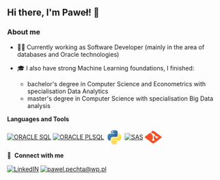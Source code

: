 ## Hi there, I'm Paweł! 👋

### About me
- 👨‍💻 Currently working as Software Developer (mainly in the area of ​​databases and Oracle technologies)
- 🎓 I also have strong Machine Learning foundations, I finished:

  - bachelor's degree in Computer Science and Econometrics with specialisation Data Analytics
  - master's degree in Computer Science with specialisation Big Data analysis


**Languages and Tools**
<p align="left">


<a href="https://www.oracle.com/pl/database/technologies/appdev/sql.html" target="blank"><img align="center" src="https://www.oracle.com/a/ocom/img/sql.svg" alt="ORACLE SQL" height="50" width="50" /></a>
<a href="https://www.oracle.com/pl/database/technologies/appdev/plsql.html" target="blank"><img align="center" src="https://www.oracle.com/a/ocom/img/pl-sql.svg" alt="ORACLE PLSQL" height="50" width="50" /></a>
<a href="https://www.python.org" target="blank"><img align="center" src="https://raw.githubusercontent.com/devicons/devicon/master/icons/python/python-original.svg" alt="Python" height="40" width="40" /></a>
<a href="https://www.sas.com/" target="blank"><img align="center" src="https://upload.wikimedia.org/wikipedia/commons/thumb/1/10/SAS_logo_horiz.svg/2560px-SAS_logo_horiz.svg.png" alt="SAS" height="30" width="70" /></a>
<a href="https://git-scm.com//" target="blank"><img align="center" src="https://raw.githubusercontent.com/devicons/devicon/2ae2a900d2f041da66e950e4d48052658d850630/icons/git/git-original.svg" alt="GIT" height="30" width="40" /></a>



🔗 &nbsp;**Connect with me**
<p align="left">


<a href="https://linkedin.com/in/pawel-pechta" target="blank"><img align="center" src="https://cdn.iconscout.com/icon/free/png-512/free-linkedin-logo-icon-download-in-svg-png-gif-file-formats--social-media-share-work-brand-pack-logos-icons-2284689.png?f=webp&w=256" alt="LinkedIN" height="30" width="30" /></a>
<a href="mailto:pawel.pechta@wp.pl" target="blank"><img align="center" src="https://cdn-icons-png.flaticon.com/512/725/725643.png" alt="pawel.pechta@wp.pl" height="40" width="40" /></a>


